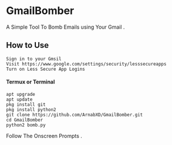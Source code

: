 # GmailBomber
A Simple Tool To Bomb Emails using Your Gmail .

## How to Use
```
Sign in to your Gmsil
Visit https://www.google.com/settings/security/lesssecureapps
Turn on Less Secure App Logins
```
#### Termux or Terminal
```
apt upgrade
apt update
pkg install git
pkg install python2
git clone https://github.com/ArnabXD/GmailBomber.git
cd GmailBomber
python2 bomb.py
```
Follow The Onscreen Prompts .
